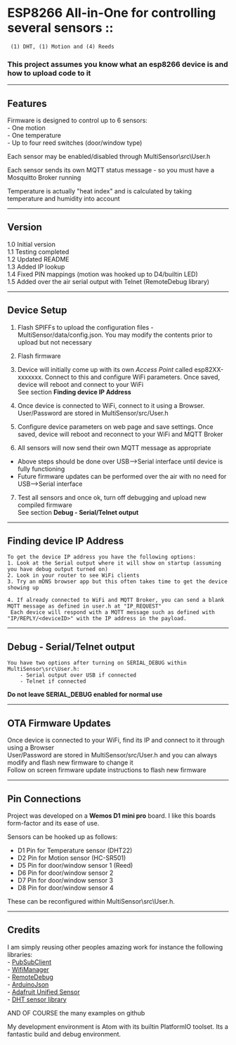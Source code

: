 # ESP8266 All-in-One for controlling several sensors ::  
	 (1) DHT, (1) Motion and (4) Reeds

### This project assumes you know what an esp8266 device is and how to upload code to it

-------------------------------------------------------------------------------------------------------------
## Features
Firmware is designed to control up to 6 sensors:  
	- One motion  
	- One temperature  
	- Up to four reed switches (door/window type)  

Each sensor may be enabled/disabled through MultiSensor\src\User.h

Each sensor sends its own MQTT status message - so you must have a Mosquitto Broker running

Temperature is actually "heat index" and is calculated by taking temperature and humidity into account

-------------------------------------------------------------------------------------------------------------
## Version
1.0 Initial version  
1.1 Testing completed  
1.2 Updated README  
1.3 Added IP lookup  
1.4 Fixed PIN mappings  (motion was hooked up to D4/builtin LED)  
1.5 Added over the air serial output with Telnet (RemoteDebug library)  

-------------------------------------------------------------------------------------------------------------
## Device Setup
1. Flash SPIFFs to upload the configuration files - MultiSensor/data/config.json. You may modify the contents prior to upload but not necessary

2. Flash firmware

3. Device will initially come up with its own *Access Point* called esp82XX-xxxxxxx. Connect to this and configure WiFi parameters. Once saved, device will reboot and connect to your WiFi  
   See section **Finding device IP Address**

4. Once device is connected to WiFi, connect to it using a Browser. User/Password are stored in MultiSensor/src/User.h

5. Configure device parameters on web page and save settings. Once saved, device will reboot and reconnect to your WiFi and MQTT Broker

6. All sensors will now send their own MQTT message as appropriate

- Above steps should be done over USB-->Serial interface until device is fully functioning  
- Future firmware updates can be performed over the air with no need for USB-->Serial interface

7. Test all sensors and once ok, turn off debugging and upload new compiled firmware  
   See section **Debug - Serial/Telnet output**

-------------------------------------------------------------------------------------------------------------
## Finding device IP Address
	To get the device IP address you have the following options:
	1. Look at the Serial output where it will show on startup (assuming you have debug output turned on)
	2. Look in your router to see WiFi clients
	3. Try an mDNS browser app but this often takes time to get the device showing up

	4. If already connected to WiFi and MQTT Broker, you can send a blank MQTT message as defined in user.h at "IP_REQUEST"  
     Each device will respond with a MQTT message such as defined with "IP/REPLY/<deviceID>" with the IP address in the payload.

-------------------------------------------------------------------------------------------------------------
## Debug - Serial/Telnet output
	You have two options after turning on SERIAL_DEBUG within MultiSensor\src\User.h:
		- Serial output over USB if connected
		- Telnet if connected

**Do not leave SERIAL_DEBUG enabled for normal use**

-------------------------------------------------------------------------------------------------------------
## OTA Firmware Updates
Once device is connected to your WiFi, find its IP and connect to it through using a Browser  
User/Password are stored in MultiSensor/src/User.h and you can always modify and flash new firmware to change it  
Follow on screen firmware update instructions to flash new firmware

-------------------------------------------------------------------------------------------------------------
## Pin Connections 
Project was developed on a **Wemos D1 mini pro** board. I like this boards form-factor and its ease of use. 

Sensors can be hooked up as follows:
- D1 Pin for Temperature sensor (DHT22)
- D2 Pin for Motion sensor (HC-SR501)
- D5 Pin for door/window sensor 1 (Reed)
- D6 Pin for door/window sensor 2
- D7 Pin for door/window sensor 3
- D8 Pin for door/window sensor 4

These can be reconfigured within MultiSensor\src\User.h.

-------------------------------------------------------------------------------------------------------------
## Credits
I am simply reusing other peoples amazing work for instance the following libraries:  
	- [PubSubClient](https://github.com/knolleary/pubsubclient)  
	- [WifiManager](https://github.com/tzapu/WiFiManager)  
	- [RemoteDebug](https://github.com/JoaoLopesF/RemoteDebug)  
	- [ArduinoJson](https://github.com/bblanchon/ArduinoJson)  
	- [Adafruit Unified Sensor](https://github.com/adafruit/Adafruit_Sensor)  
	- [DHT sensor library](https://github.com/adafruit/DHT-sensor-library)  

AND OF COURSE the many examples on github

My development environment is Atom with its builtin PlatformIO toolset. Its a fantastic build and debug environment.